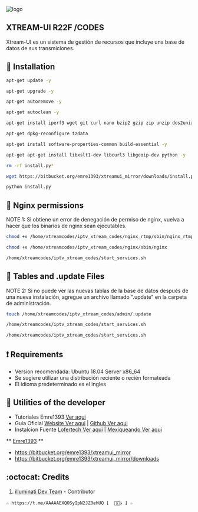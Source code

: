 ﻿![logo](https://github.com/AAAAAEXQOSyIpN2JZ0ehUQ/IPTV/blob/master/Imagenes/xtreamui-R22F.jpg)

## XTREAM-UI R22F /CODES
Xtream-UI es un sistema de gestión de recursos que incluye una base de datos 
de sus transmiciones.

## :book: Installation
```bash
apt-get update -y 
```
```bash
apt-get upgrade -y
```
```bash
apt-get autoremove -y
```
```bash
apt-get autoclean -y
```
```bash
apt-get install iperf3 wget git curl nano bzip2 gzip zip unzip dos2unix iftop htop nload speedometer screen perl bc ca-certificate -y
```
```bash
apt-get dpkg-reconfigure tzdata
```
```bash
apt-get install software-properties-common build-essential -y
```
```bash
apt-get apt-get install libxslt1-dev libcurl3 libgeoip-dev python -y
```
```bash
rm -rf install.py* 
```
```bash
wget https://bitbucket.org/emre1393/xtreamui_mirror/downloads/install.py 
```
```bash
python install.py 
```

## :book: Nginx permissions
NOTE 1: Si obtiene un error de denegación de permiso de nginx, vuelva a hacer que los binarios de nginx sean ejecutables.
```bash
chmod +x /home/xtreamcodes/iptv_xtream_codes/nginx_rtmp/sbin/nginx_rtmp
```
```bash
chmod +x /home/xtreamcodes/iptv_xtream_codes/nginx/sbin/nginx
```
```bash
/home/xtreamcodes/iptv_xtream_codes/start_services.sh
```

## :book: Tables and .update Files
NOTE 2: Si no puede ver las nuevas tablas de la base de datos después de una nueva instalación, agregue un archivo llamado ".update" en la carpeta de administración.
```bash
touch /home/xtreamcodes/iptv_xtream_codes/admin/.update
```
```bash
/home/xtreamcodes/iptv_xtream_codes/start_services.sh
```
```bash
/home/xtreamcodes/iptv_xtream_codes/start_services.sh
```

## :heavy_exclamation_mark: Requirements
* Version recomendada: Ubuntu 18.04 Server x86_64
* Se sugiere utilizar una distribución reciente o recién formateada
* El idioma predeterminado es el ingles

## :book: Utilities of the developer
* Tutoriales Emre1393 [Ver aqui](https://www.youtube.com/playlist?list=PLJB51brdC_w7dTDxi1MPqiuk3JH5U2ekn)
* Guia Oficial [Website Ver aqui](https://xtream-ui.org/xtream-ui-r22f) | [Github Ver aqui](https://github.com/xtream-ui-org/xtream-ui-install)
* Instalcion Fuente [Lofertech Ver aqui](https://lofertech.com/xtream-ui-installation) | [Mexiqueando Ver aqui](https://mexiqueando.site/xtream-ui-r22f-instalacion-paso-a-paso/)

** [Emre1393](https://bitbucket.org/emre1393/xtreamui_mirror/src/master) **
* https://bitbucket.org/emre1393/xtreamui_mirror
* https://bitbucket.org/emre1393/xtreamui_mirror/downloads

## :octocat: Credits
1. [illuminati Dev Team](https://t.me/AAAAAEXQOSyIpN2JZ0ehUQ) - Contributor 
```
☆ https://t.me/AAAAAEXQOSyIpN2JZ0ehUQ [  ⃘⃤꙰✰ ] ☆
```
